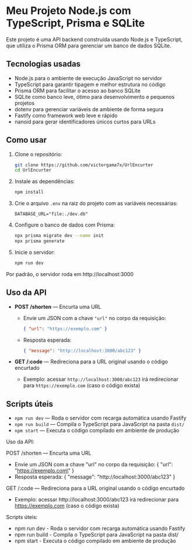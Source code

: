 # Meu Projeto Node.js com TypeScript, Prisma e SQLite

Este projeto é uma API backend construída usando Node.js e TypeScript, que utiliza o Prisma ORM para gerenciar um banco de dados SQLite.

## Tecnologias usadas

- Node.js para o ambiente de execução JavaScript no servidor  
- TypeScript para garantir tipagem e melhor estrutura no código  
- Prisma ORM para facilitar o acesso ao banco SQLite  
- SQLite como banco leve, ótimo para desenvolvimento e pequenos projetos  
- dotenv para gerenciar variáveis de ambiente de forma segura  
- Fastify como framework web leve e rápido  
- nanoid para gerar identificadores únicos curtos para URLs  

## Como usar

1. Clone o repositório:

    ```bash
    git clone https://github.com/victorgama7x/UrlEncurter
    cd UrlEncurter
    ```

2. Instale as dependências:

    ```bash
    npm install
    ```

3. Crie o arquivo `.env` na raiz do projeto com as variáveis necessárias:

    ```env
    DATABASE_URL="file:./dev.db"
    ```

4. Configure o banco de dados com Prisma:

    ```bash
    npx prisma migrate dev --name init
    npx prisma generate
    ```

5. Inicie o servidor:

    ```bash
    npm run dev
    ```

Por padrão, o servidor roda em http://localhost:3000

## Uso da API

- **POST /shorten** — Encurta uma URL

    - Envie um JSON com a chave `"url"` no corpo da requisição:

      ```json
      { "url": "https://exemplo.com" }
      ```

    - Resposta esperada:

      ```json
      { "message": "http://localhost:3000/abc123" }
      ```

- **GET /:code** — Redireciona para a URL original usando o código encurtado

    - Exemplo: acessar `http://localhost:3000/abc123` irá redirecionar para `https://exemplo.com` (caso o código exista)

## Scripts úteis

- `npm run dev` — Roda o servidor com recarga automática usando Fastify  
- `npm run build` — Compila o TypeScript para JavaScript na pasta `dist/`  
- `npm start` — Executa o código compilado em ambiente de produção  



Uso da API:

POST /shorten — Encurta uma URL

- Envie um JSON com a chave \"url\" no corpo da requisição:
  { \"url\": \"https://exemplo.com\" }
- Resposta esperada:
  { \"message\": \"http://localhost:3000/abc123\" }

GET /:code — Redireciona para a URL original usando o código encurtado

- Exemplo: acessar http://localhost:3000/abc123 irá redirecionar para https://exemplo.com (caso o código exista)

Scripts úteis:

- npm run dev - Roda o servidor com recarga automática usando Fastify
- npm run build - Compila o TypeScript para JavaScript na pasta dist/
- npm start - Executa o código compilado em ambiente de produção
